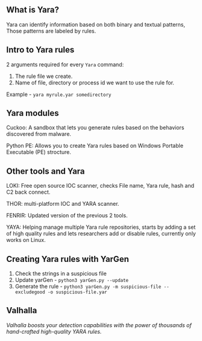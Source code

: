## What is Yara?

Yara can identify information based on both binary and textual patterns, Those patterns are labeled by rules.

## Intro to Yara rules

2 arguments required for every `Yara` command:

1. The rule file we create.
2. Name of file, directory or process id we want to use the rule for.

Example - `yara myrule.yar somedirectory`

## Yara modules

Cuckoo: A sandbox that lets you generate rules based on the behaviors discovered from malware.

Python PE: Allows you to create Yara rules based on Windows Portable Executable (PE) strocture.

## Other tools and Yara

LOKI: Free open source IOC scanner, checks File name, Yara rule, hash and C2 back connect.

THOR: multi-platform IOC and YARA scanner.

FENRIR: Updated version of the previous 2 tools.

YAYA: Helping manage multiple Yara rule repositories, starts by adding a set of high quality rules and lets researchers add or disable rules, currently only works on Linux.

## Creating Yara rules with YarGen

1. Check the strings in a suspicious file
2. Update yarGen - `python3 yarGen.py --update`
3. Generate the rule - `python3 yarGen.py -m suspicious-file --excludegood -o suspicious-file.yar`

## Valhalla

_Valhalla boosts your detection capabilities with the power of thousands of hand-crafted high-quality YARA rules._